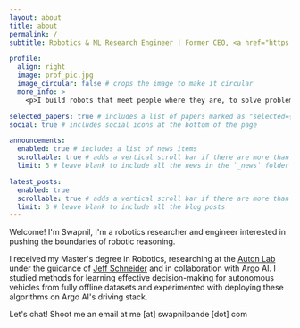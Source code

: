```yaml
---
layout: about
title: about
permalink: /
subtitle: Robotics & ML Research Engineer | Former CEO, <a href="https://www.linkedin.com/company/every-flavor-robotics" target="_blank" rel="noopener noreferrer">Every Flavor Robotics</a>

profile:
  align: right
  image: prof_pic.jpg
  image_circular: false # crops the image to make it circular
  more_info: >
    <p>I build robots that meet people where they are, to solve problems that matter.</p>

selected_papers: true # includes a list of papers marked as "selected={true}"
social: true # includes social icons at the bottom of the page

announcements:
  enabled: true # includes a list of news items
  scrollable: true # adds a vertical scroll bar if there are more than 3 news items
  limit: 5 # leave blank to include all the news in the `_news` folder

latest_posts:
  enabled: true
  scrollable: true # adds a vertical scroll bar if there are more than 3 new posts items
  limit: 3 # leave blank to include all the blog posts
---
```


Welcome! I'm Swapnil, I'm a robotics researcher and engineer interested in pushing the boundaries of robotic reasoning.

I received my Master's degree in Robotics, researching at the <a href="https://autonlab.org/">Auton Lab</a> under the guidance of <a href="https://www.cs.cmu.edu/~schneide/">Jeff Schneider</a> and in collaboration with Argo AI. I studied methods for learning effective decision-making for autonomous vehicles from fully offline datasets and experimented with deploying these algorithms on Argo AI's driving stack.


Let's chat! Shoot me an email at me [at] swapnilpande [dot] com
